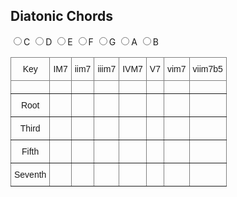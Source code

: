 ## Diatonic Chords

<div>
  <label><input type="radio" name="key" value="C" id="radioC">C</label>
  <label><input type="radio" name="key" value="D" id="radioD">D</label>
  <label><input type="radio" name="key" value="E" id="radioE">E</label>
  <label><input type="radio" name="key" value="F" id="radioF">F</label>
  <label><input type="radio" name="key" value="G" id="radioG">G</label>
  <label><input type="radio" name="key" value="A" id="radioA">A</label>
  <label><input type="radio" name="key" value="B" id="radioB">B</label>
</div>

<style type="text/css">
.tg  {border-collapse:collapse;border-spacing:0;}
.tg td{border-color:black;border-style:solid;border-width:1px;font-family:Arial, sans-serif;font-size:14px;
  overflow:hidden;padding:10px 5px;word-break:normal;}
.tg th{border-color:black;border-style:solid;border-width:1px;font-family:Arial, sans-serif;font-size:14px;
  font-weight:normal;overflow:hidden;padding:10px 5px;word-break:normal;}
.tg .tg-c3ow{border-color:inherit;text-align:center;vertical-align:top}
</style>

<table class="tg" id="targetTable">
<thead>
  <tr>
    <th class="tg-c3ow">Key</th>
    <th class="tg-c3ow">IM7</th>
    <th class="tg-c3ow">iim7</th>
    <th class="tg-c3ow">iiim7</th>
    <th class="tg-c3ow">IVM7</th>
    <th class="tg-c3ow">V7</th>
    <th class="tg-c3ow">vim7</th>
    <th class="tg-c3ow">viim7b5</th>
  </tr>
</thead>
<tbody>
  <tr>
    <td class="tg-c3ow"></td>
    <td class="tg-c3ow"></td>
    <td class="tg-c3ow"></td>
    <td class="tg-c3ow"></td>
    <td class="tg-c3ow"></td>
    <td class="tg-c3ow"></td>
    <td class="tg-c3ow"></td>
    <td class="tg-c3ow"></td>
  </tr>
  <tr>
    <td class="tg-c3ow">Root</td>
    <td class="tg-c3ow"></td>
    <td class="tg-c3ow"></td>
    <td class="tg-c3ow"></td>
    <td class="tg-c3ow"></td>
    <td class="tg-c3ow"></td>
    <td class="tg-c3ow"></td>
    <td class="tg-c3ow"></td>
  </tr>
  <tr>
    <td class="tg-c3ow">Third</td>
    <td class="tg-c3ow"></td>
    <td class="tg-c3ow"></td>
    <td class="tg-c3ow"></td>
    <td class="tg-c3ow"></td>
    <td class="tg-c3ow"></td>
    <td class="tg-c3ow"></td>
    <td class="tg-c3ow"></td>
  </tr>
  <tr>
    <td class="tg-c3ow">Fifth</td>
    <td class="tg-c3ow"></td>
    <td class="tg-c3ow"></td>
    <td class="tg-c3ow"></td>
    <td class="tg-c3ow"></td>
    <td class="tg-c3ow"></td>
    <td class="tg-c3ow"></td>
    <td class="tg-c3ow"></td>
  </tr>
  <tr>
    <td class="tg-c3ow">Seventh</td>
    <td class="tg-c3ow"></td>
    <td class="tg-c3ow"></td>
    <td class="tg-c3ow"></td>
    <td class="tg-c3ow"></td>
    <td class="tg-c3ow"></td>
    <td class="tg-c3ow"></td>
    <td class="tg-c3ow"></td>
  </tr>
</tbody>
</table>

<script type="text/javascript">
  function valueChange(event){
    console.log('選択されているのは ' + event.currentTarget.value + ' です');
    this.table.rows[1].cells[0].innerHTML = event.currentTarget.value;
    for (let i = 0; i < 7; i++) {
      this.table.rows[1].cells[i+1].innerHTML = hash[event.currentTarget.value][i];
    }
  }
  
  const hash = {'C': ['CM7', 'Dm7', 'Em7', 'FM7', 'G7', 'Am7', 'Bm7b5'],
                'D': ['CM7', 'Dm7', 'Em7', 'FM7', 'G7', 'Am7', 'Bm7b5'],
                'E': ['CM7', 'Dm7', 'Em7', 'FM7', 'G7', 'Am7', 'Bm7b5'],
                'F': ['CM7', 'Dm7', 'Em7', 'FM7', 'G7', 'Am7', 'Bm7b5'],
                'G': ['CM7', 'Dm7', 'Em7', 'FM7', 'G7', 'Am7', 'Bm7b5'],
                'A': ['CM7', 'Dm7', 'Em7', 'FM7', 'G7', 'Am7', 'Bm7b5'],
                'B': ['CM7', 'Dm7', 'Em7', 'FM7', 'G7', 'Am7', 'Bm7b5'],
                };
  console.log(hash['C']);

  let table = document.getElementById('targetTable');
  for (let i = 0; i < 7; i++) {
    table.rows[1].cells[i+1].innerHTML = 'aaa'
    console.log(hash['C'][i]);
  }

  let radioC = document.getElementById('radioC');
  radioC.checked = true;
  radioC.addEventListener('change', {table: table, hash: hash, handleEvent: valueChange});

  let radioD = document.getElementById('radioD');
  radioD.addEventListener('change', {table: table, hash: hash, handleEvent: valueChange});

  let radioE = document.getElementById('radioE');
  radioE.addEventListener('change', {table: table, hash: hash, handleEvent: valueChange});

  let radioF = document.getElementById('radioF');
  radioF.addEventListener('change', {table: table, hash: hash, handleEvent: valueChange});

  let radioG = document.getElementById('radioG');
  radioG.addEventListener('change', {table: table, hash: hash, handleEvent: valueChange});

  let radioA = document.getElementById('radioA');
  radioA.addEventListener('change', {table: table, hash: hash, handleEvent: valueChange});

  let radioB = document.getElementById('radioB');
  radioB.addEventListener('change', {table: table, hash: hash, handleEvent: valueChange});
</script>

